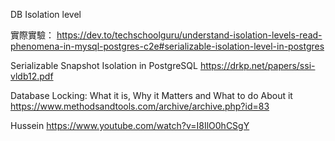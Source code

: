 DB Isolation level

實際實驗：
https://dev.to/techschoolguru/understand-isolation-levels-read-phenomena-in-mysql-postgres-c2e#serializable-isolation-level-in-postgres

Serializable Snapshot Isolation in PostgreSQL
https://drkp.net/papers/ssi-vldb12.pdf

Database Locking: What it is, Why it Matters and What to do About it
https://www.methodsandtools.com/archive/archive.php?id=83

Hussein
https://www.youtube.com/watch?v=I8IlO0hCSgY